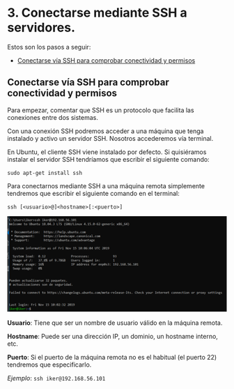 # 3. Conectarse mediante SSH a servidores.

Estos son los pasos a seguir:

- [Conectarse vía SSH para comprobar conectividad y permisos](#conectarse-via-ssh-para-comprobar-conectividad-y-permisos)

## Conectarse vía SSH para comprobar conectividad y permisos
Para empezar, comentar que SSH es un protocolo que facilita las conexiones entre dos sistemas. 

Con una conexión SSH podremos acceder a una máquina que tenga instalado y activo un servidor SSH. Nosotros accederemos vía terminal.

En Ubuntu, el cliente SSH viene instalado por defecto. Si quisiéramos instalar el servidor SSH tendríamos que escribir el siguiente comando:

    sudo apt-get install ssh

Para conectarnos mediante SSH a una máquina remota simplemente tendremos que escribir el siguiente comando en el terminal:

    ssh [<usuario>@]<hostname>[:<puerto>]

![](images/doc03/doc03-ssh.PNG)

**Usuario**: Tiene que ser un nombre de usuario válido en la máquina remota.

**Hostname**: Puede ser una dirección IP, un dominio, un hostname interno, etc.

**Puerto**: Si el puerto de la máquina remota no es el habitual (el puerto 22) tendremos que especificarlo.    

*Ejemplo*: `ssh iker@192.168.56.101`

